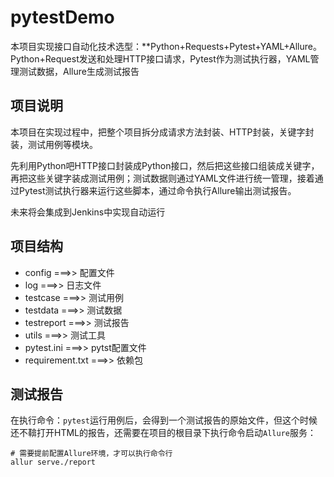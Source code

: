 # pytestDemo

本项目实现接口自动化技术选型：**Python+Requests+Pytest+YAML+Allure。Python+Request发送和处理HTTP接口请求，Pytest作为测试执行器，YAML管理测试数据，Allure生成测试报告

## 项目说明

本项目在实现过程中，把整个项目拆分成请求方法封装、HTTP封装，关键字封装，测试用例等模块。

先利用Python吧HTTP接口封装成Python接口，然后把这些接口组装成关键字，再把这些关键字装成测试用例；测试数据则通过YAML文件进行统一管理，接着通过Pytest测试执行器来运行这些脚本，通过命令执行Allure输出测试报告。

未来将会集成到Jenkins中实现自动运行

## 项目结构

- config ===>> 配置文件
- log ===>> 日志文件
- testcase ===>> 测试用例
- testdata ===>> 测试数据
- testreport ===>> 测试报告
- utils ===>> 测试工具
- pytest.ini ===>> pytst配置文件
- requirement.txt ===>> 依赖包

## 测试报告

在执行命令：```pytest```运行用例后，会得到一个测试报告的原始文件，但这个时候还不鞥打开HTML的报告，还需要在项目的根目录下执行命令启动```Allure```服务：

```
# 需要提前配置Allure环境，才可以执行命令行
allur serve./report
```